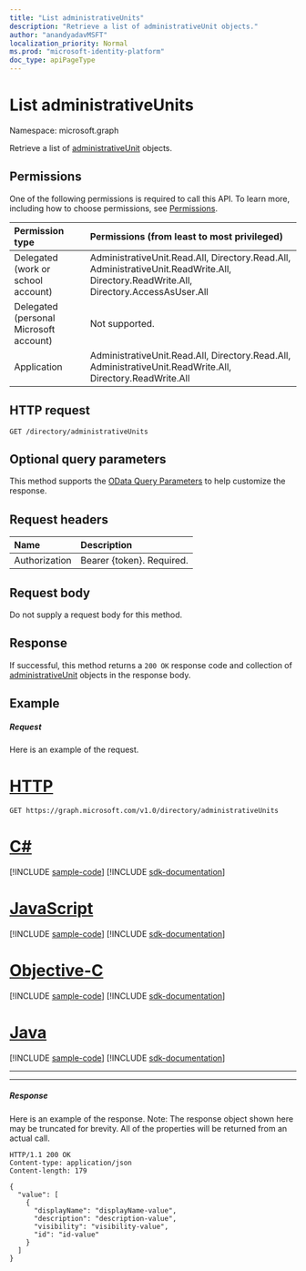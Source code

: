 ```yaml
---
title: "List administrativeUnits"
description: "Retrieve a list of administrativeUnit objects."
author: "anandyadavMSFT"
localization_priority: Normal
ms.prod: "microsoft-identity-platform"
doc_type: apiPageType
---
```


# List administrativeUnits

Namespace: microsoft.graph

Retrieve a list of [administrativeUnit](../resources/administrativeunit.md) objects.
## Permissions
One of the following permissions is required to call this API. To learn more, including how to choose permissions, see [Permissions](/graph/permissions-reference).


|Permission type      | Permissions (from least to most privileged)              |
|:--------------------|:---------------------------------------------------------|
|Delegated (work or school account) | AdministrativeUnit.Read.All, Directory.Read.All, AdministrativeUnit.ReadWrite.All, Directory.ReadWrite.All, Directory.AccessAsUser.All    |
|Delegated (personal Microsoft account) | Not supported.    |
|Application | AdministrativeUnit.Read.All, Directory.Read.All, AdministrativeUnit.ReadWrite.All, Directory.ReadWrite.All |

## HTTP request
<!-- { "blockType": "ignored" } -->
```http
GET /directory/administrativeUnits
```
## Optional query parameters
This method supports the [OData Query Parameters](https://developer.microsoft.com/graph/docs/concepts/query_parameters) to help customize the response.

## Request headers
| Name      |Description|
|:----------|:----------|
| Authorization  | Bearer {token}. Required.|

## Request body
Do not supply a request body for this method.

## Response

If successful, this method returns a `200 OK` response code and collection of [administrativeUnit](../resources/administrativeunit.md) objects in the response body.
## Example
##### Request
Here is an example of the request.


# [HTTP](#tab/http)
<!-- {
  "blockType": "request",
  "name": "get_administrativeunits"
}-->
```msgraph-interactive
GET https://graph.microsoft.com/v1.0/directory/administrativeUnits
```
# [C#](#tab/csharp)
[!INCLUDE [sample-code](../includes/snippets/csharp/get-administrativeunits-csharp-snippets.md)]
[!INCLUDE [sdk-documentation](../includes/snippets/snippets-sdk-documentation-link.md)]

# [JavaScript](#tab/javascript)
[!INCLUDE [sample-code](../includes/snippets/javascript/get-administrativeunits-javascript-snippets.md)]
[!INCLUDE [sdk-documentation](../includes/snippets/snippets-sdk-documentation-link.md)]

# [Objective-C](#tab/objc)
[!INCLUDE [sample-code](../includes/snippets/objc/get-administrativeunits-objc-snippets.md)]
[!INCLUDE [sdk-documentation](../includes/snippets/snippets-sdk-documentation-link.md)]

# [Java](#tab/java)
[!INCLUDE [sample-code](../includes/snippets/java/get-administrativeunits-java-snippets.md)]
[!INCLUDE [sdk-documentation](../includes/snippets/snippets-sdk-documentation-link.md)]

---


---

##### Response
Here is an example of the response. Note: The response object shown here may be truncated for brevity. All of the properties will be returned from an actual call.
<!-- {
  "blockType": "response",
  "truncated": true,
  "@odata.type": "microsoft.graph.administrativeUnit",
  "isCollection": true
} -->
```http
HTTP/1.1 200 OK
Content-type: application/json
Content-length: 179

{
  "value": [
    {
      "displayName": "displayName-value",
      "description": "description-value",
      "visibility": "visibility-value",
      "id": "id-value"
    }
  ]
}
```

<!-- uuid: 8fcb5dbc-d5aa-4681-8e31-b001d5168d79
2015-10-25 14:57:30 UTC -->
<!--
{
  "type": "#page.annotation",
  "description": "List administrativeUnits",
  "keywords": "",
  "section": "documentation",
  "tocPath": "",
  "suppressions": [
  ]
}
-->
